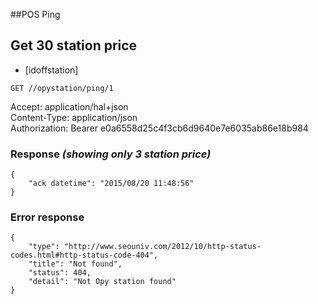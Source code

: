 ##POS Ping

## Get 30 station price

 - [idoffstation]
 
`GET //opystation/ping/1`

Accept: application/hal+json  
Content-Type: application/json  
Authorization: Bearer e0a6558d25c4f3cb6d9640e7e6035ab86e18b984

### Response _(showing only 3 station price)_
	{
	    "ack datetime": "2015/08/20 11:48:56"
	}
	
### Error response
	{
	    "type": "http://www.seouniv.com/2012/10/http-status-codes.html#http-status-code-404",
	    "title": "Not found",
	    "status": 404,
	    "detail": "Not Opy station found"
	}